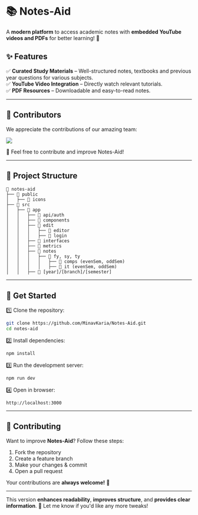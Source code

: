 

# **📚 Notes-Aid**  
A **modern platform** to access academic notes with **embedded YouTube videos and PDFs** for better learning! 🚀  

## **✨ Features**  
✅ **Curated Study Materials** – Well-structured notes, textbooks and previous year questions for various subjects.  
✅ **YouTube Video Integration** – Directly watch relevant tutorials.  
✅ **PDF Resources** – Downloadable and easy-to-read notes.  

---

## **👥 Contributors**  
We appreciate the contributions of our amazing team:  

<a href="https://github.com/MinavKaria/Notes-Aid/graphs/contributors">
  <img src="https://contrib.rocks/image?repo=MinavKaria/Notes-Aid" />
</a>

🙌 Feel free to contribute and improve Notes-Aid!  

---

## **📂 Project Structure**  
```
📂 notes-aid
├── 📂 public
│   ├── 📂 icons
├── 📂 src
│   ├── 📂 app
│   │   ├── 📂 api/auth
│   │   ├── 📂 components
│   │   ├── 📂 edit
│   │   │   ├── 📂 editor
│   │   │   ├── 📂 login
│   │   ├── 📂 interfaces
│   │   ├── 📂 metrics
│   │   ├── 📂 notes
│   │   │   ├── 📂 fy, sy, ty
│   │   │   │   ├── 📂 comps (evenSem, oddSem)
│   │   │   │   ├── 📂 it (evenSem, oddSem)
│   │   ├── 📂 [year]/[branch]/[semester]
```

---

## **🚀 Get Started**  
1️⃣ Clone the repository:  
```bash
git clone https://github.com/MinavKaria/Notes-Aid.git
cd notes-aid
```
2️⃣ Install dependencies:  
```bash
npm install
```
3️⃣ Run the development server:  
```bash
npm run dev
```
4️⃣ Open in browser:  
```
http://localhost:3000
```

---

## **📢 Contributing**  
Want to improve **Notes-Aid**? Follow these steps:  
1. Fork the repository  
2. Create a feature branch  
3. Make your changes & commit  
4. Open a pull request  

Your contributions are **always welcome!** 🎉  

---

This version **enhances readability**, **improves structure**, and **provides clear information**. 🚀 Let me know if you'd like any more tweaks!

